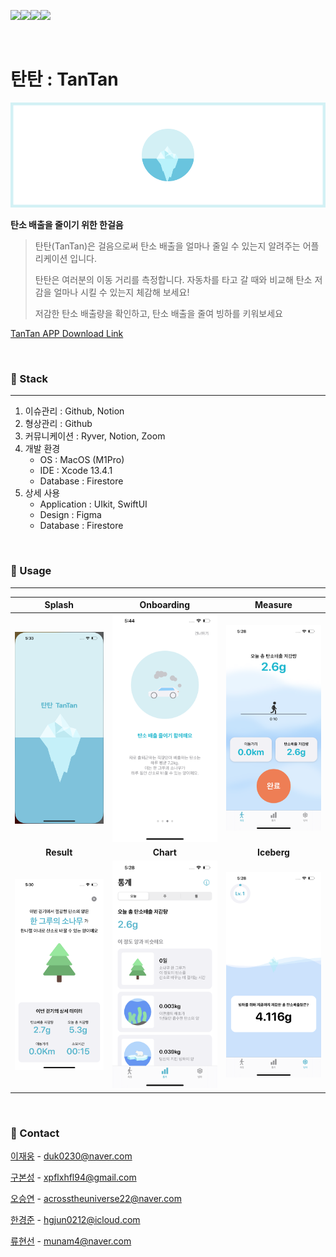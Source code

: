 ![](https://camo.githubusercontent.com/336f518e511d4fcc1eb85ffb4c57a25d5614e2d1f5cb2c7cf05ec0027e122eea/68747470733a2f2f696d672e736869656c64732e696f2f62616467652f2d46697265626173652d4646434132383f7374796c653d666c61742d737175617265266c6f676f3d4669726562617365266c6f676f436f6c6f723d303030303030)![](https://camo.githubusercontent.com/602a235309c1dbd597a31a239e16e2dd77d13e2fc43b6065c3e93830bfdfb571/687474703a2f2f696d672e736869656c64732e696f2f62616467652f2d694f532d3333333333333f7374796c653d666c6174266c6f676f3d6170706c65)![](https://camo.githubusercontent.com/0b3e7a055824ffbb1bfcc2f26f252691949b6585b07b2b42d8f7d1a28c6bdc4b/68747470733a2f2f696d672e736869656c64732e696f2f62616467652f2d55496b69742d3233393646333f7374796c653d666c6174266c6f676f3d75696b6974266c6f676f436f6c6f723d7768697465)![](https://camo.githubusercontent.com/46f4c34a4f9c95e5ea60c290d89895f7aaa6f4dcc43c1e81fc161b05aa294346/68747470733a2f2f696d672e736869656c64732e696f2f62616467652f2d537769667455492d3035313232413f7374796c653d706c6173746963266c6f676f3d5377696674266c6f676f436f6c6f723d7768697465)

<br>

# 탄탄 : TanTan

![image-20220807054253217](README.assets/image-20220807054253217.png)

**탄소 배출을 줄이기 위한 한걸음**

> 탄탄(TanTan)은 걸음으로써 탄소 배출을 얼마나 줄일 수 있는지 알려주는 어플리케이션 입니다.
>
> 탄탄은 여러분의 이동 거리를 측정합니다. 자동차를 타고 갈 때와 비교해 탄소 저감을 얼마나 시킬 수 있는지 체감해 보세요!
>
> 저감한 탄소 배출량을 확인하고, 탄소 배출을 줄여 빙하를 키워보세요

[TanTan APP Download Link](https://apps.apple.com/kr/app/%ED%83%84%ED%83%84-tantan/id1637676314)

<br>

### :book: Stack

<hr>

1. 이슈관리 : Github, Notion
2. 형상관리 : Github
3. 커뮤니케이션 : Ryver, Notion, Zoom
4. 개발 환경
   - OS : MacOS (M1Pro)
   - IDE : Xcode 13.4.1
   - Database : Firestore
5. 상세 사용
   - Application : UIkit, SwiftUI
   - Design : Figma
   - Database : Firestore

<br>

### :rainbow: Usage

<hr>

|                          **Splash**                          |                        **Onboarding**                        |                         **Measure**                          |
| :----------------------------------------------------------: | :----------------------------------------------------------: | :----------------------------------------------------------: |
| ![image-20220807053405501](README.assets/image-20220807053405501.png) | ![image-20220807054424667](README.assets/image-20220807054424667.png) | ![image-20220807052911509](README.assets/image-20220807052911509.png) |
|                          **Result**                          |                          **Chart**                           |                         **Iceberg**                          |
| ![image-20220807053051873](README.assets/image-20220807053051873.png) | ![image-20220807052906939](README.assets/image-20220807052906939.png) | ![image-20220807052901286](README.assets/image-20220807052901286.png) |

<br>

### :walking: Contact

[이재웅](https://github.com/JaewoongLee-swift) - duk0230@naver.com

[구본성](https://github.com/terry-koo) - xpflxhfl94@gmail.com

[오승연](https://github.com/ohhseungyeon) - acrosstheuniverse22@naver.com

[한경준](https://github.com/HanGyeongjun) - hgjun0212@icloud.com

[류현선](https://github.com/hs-ryu) - munam4@naver.com

